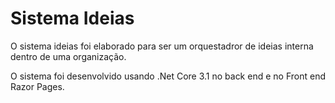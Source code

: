 # Sistema Ideias

O sistema ideias foi elaborado para ser um orquestadror de ideias interna dentro de uma organização.

O sistema foi desenvolvido usando .Net Core 3.1 no back end e no Front end Razor Pages.



